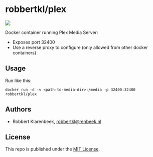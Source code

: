 # robbertkl/plex

[![](https://badge.imagelayers.io/robbertkl/plex:latest.svg)](https://imagelayers.io/?images=robbertkl/plex:latest)

Docker container running Plex Media Server:

* Exposes port 32400
* Use a reverse proxy to configure (only allowed from other docker containers)

## Usage

Run like this:

```
docker run -d -v <path-to-media-dir>:/media -p 32400:32400 robbertkl/plex
```

## Authors

* Robbert Klarenbeek, <robbertkl@renbeek.nl>

## License

This repo is published under the [MIT License](http://www.opensource.org/licenses/mit-license.php).
